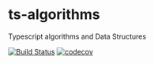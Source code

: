 # ts-algorithms
Typescript algorithms and Data Structures

[![Build Status](https://travis-ci.org/Pencroff/ts-algorithms.svg?branch=master)](https://travis-ci.org/Pencroff/ts-algorithms)
[![codecov](https://codecov.io/gh/Pencroff/ts-algorithms/branch/master/graph/badge.svg)](https://codecov.io/gh/Pencroff/ts-algorithms)
